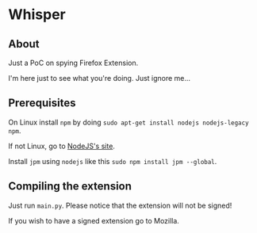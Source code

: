 # Whisper

## About

Just a PoC on spying Firefox Extension.

I'm here just to see what you're doing. Just ignore me...

## Prerequisites

On Linux install `npm` by doing `sudo apt-get install nodejs nodejs-legacy npm`.

If not Linux, go to [NodeJS's site](https://nodejs.org/).

Install `jpm` using `nodejs` like this `sudo npm install jpm --global`.


## Compiling the extension

Just run `main.py`. Please notice that the extension will not be signed!

If you wish to have a signed extension go to Mozilla.

